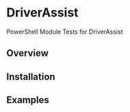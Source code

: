 # DriverAssist

PowerShell Module Tests for DriverAssist

## Overview

## Installation

## Examples

